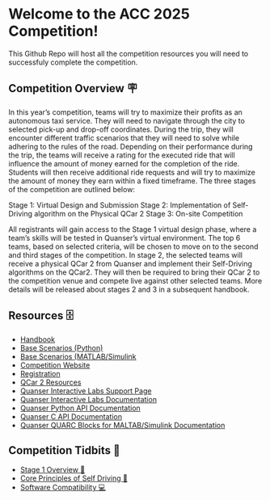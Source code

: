 # Welcome to the ACC 2025 Competition!

This Github Repo will host all the competition resources you will need to successfuly complete the competition. 

## Competition Overview 🪧
In this year’s competition, teams will try to maximize their profits as an autonomous taxi service. They will need to navigate through the city to selected pick-up and drop-off coordinates. During the trip, they will encounter different traffic scenarios that they will need to solve while adhering to the rules of the road. Depending on their performance during the trip, the teams will receive a rating for the executed ride that will influence the amount of money earned for the completion of the ride. Students will then receive additional ride requests and will try to maximize the amount of money they earn within a fixed timeframe. 
The three stages of the competition are outlined below:

Stage 1: Virtual Design and Submission 
Stage 2: Implementation of Self-Driving algorithm on the Physical QCar 2
Stage 3: On-site Competition  

All registrants will gain access to the Stage 1 virtual design phase, where a team’s skills will be tested in Quanser’s virtual environment. The top 6 teams, based on selected criteria, will be chosen to move on to the second and third stages of the competition.
In stage 2, the selected teams will receive a physical QCar 2 from Quanser and implement their Self-Driving algorithms on the  QCar2. They will then be required to bring their QCar 2 to the competition venue and compete live against other selected teams.
More details will be released about stages 2 and 3 in a subsequent handbook.



## Resources 🗄️
- [Handbook](https://github.com/quanser/ACC-Competition-2025/tree/main/Handbook)
- [Base Scenarios (Python)](https://github.com/quanser/ACC-Competition-2025/tree/main/Base_Scenarios_Python)
- [Base Scenarios (MATLAB/Simulink](https://github.com/quanser/ACC-Competition-2025/tree/main/Base_Scenarios_Matlab)
- [Competition Website](https://www.quanser.com/community/student-competition/2025-american-control-conference-self-driving-car-student-competition/)
- [Registration](https://www.quanser.com/community/student-competition/2025-american-control-conference-self-driving-car-student-competition/)
- [QCar 2 Resources](https://quanserinc.box.com/shared/static/hb3t1xj1zw8t8a191ao8mrdcyjc1nhd6.zip)
- [Quanser Interactive Labs Support Page](https://portal.quanser.com/Support)
- [Quanser Interactive Labs Documentation](https://qlabs.quanserdocs.com/en/latest/ )
- [Quanser Python API Documentation](https://qlabs.quanserdocs.com/en/latest/ )
- [Quanser C API Documentation](https://docs.quanser.com/quarc/documentation/hardware_reference_c.html)
- [Quanser QUARC Blocks for MALTAB/Simulink Documentation](https://docs.quanser.com/quarc/documentation/quarc_block_categories.html)

## Competition Tidbits 📢

- [Stage 1 Overview 📰](https://github.com/QuanserACC/ACC-Competition-2025-Resources/blob/main/Competition%20Tidbits/Stage%201%20Overview.md)
- [Core Principles of Self Driving 🚗](https://github.com/QuanserACC/ACC-Competition-2025-Resources/blob/main/Competition%20Tidbits/Core%20Principles%20of%20Self-Driving.md)
- [Software Compatibility 💻](https://github.com/QuanserACC/ACC-Competition-2025-Resources/blob/main/Competition%20Tidbits/Software%20Compatibility.md)
